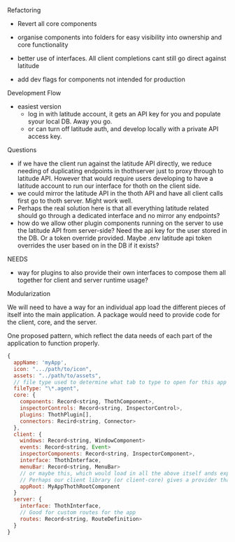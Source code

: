 Refactoring

- Revert all core components
- organise components into folders for easy visibility into ownership and core functionality
- better use of interfaces. All client completions cant still go direct against latitude

- add dev flags for components not intended for production

Development Flow

- easiest version
  - log in with latitude account, it gets an API key for you and populate syour local DB. Away you go.
  - or can turn off latitude auth, and develop locally with a private API access key.

Questions

- if we have the client run against the latitude API directly, we reduce needing of duplicating endpoints in thothserver just to proxy through to latitude API. However that would require users developing to have a latitude account to run our interface for thoth on the client side.
- we could mirror the latitude API in the thoth API and have all client calls first go to thoth server. Might work well.
- Perhaps the real solution here is that all everything latitude related should go through a dedicated interface and no mirror any endpoints?
- how do we allow other plugin components running on the server to use the latitude API from server-side? Need the api key for the user stored in the DB. Or a token override provided. Maybe .env latitude api token overrides the user based on in the DB if it exists?

NEEDS

- way for plugins to also provide their own interfaces to compose them all together for client and server runtime usage?

Modularization

We will need to have a way for an individual app load the different pieces of itself into the main application. A package would need to provide code for the client, core, and the server.

One proposed pattern, which reflect the data needs of each part of the application to function properly.

```javascript
{
  appName: 'myApp',
  icon: ".../path/to/icon",
  assets: "../path/to/assets",
  // file type used to determine what tab to type to open for this app
  fileType: "\*.agent",
  core: {
    components: Record<string, ThothComponent>,
    inspectorControls: Record<string, InspectorControl>,
    plugins: ThothPlugin[],
    connectors: Recird<string, Connector>
  },
  client: {
    windows: Record<string, WindowComponent>
    events: Record<string, Event>
    inspectorComponents: Record<string, InspectorComponent>,
    interface: ThothInterface,
    menuBar: Record<string, MenuBar>
    // or maybe this, which would load in all the above itself ands expose a single component.
    // Perhaps our client library (or client-core) gives a provider that lets people load these things into thoth from their individual app.
    appRoot: MyAppThothRootComponent
  }
  server: {
    interface: ThothInterface,
    // Good for custom routes for the app
    routes: Record<string, RouteDefinition>
  }
}
```
